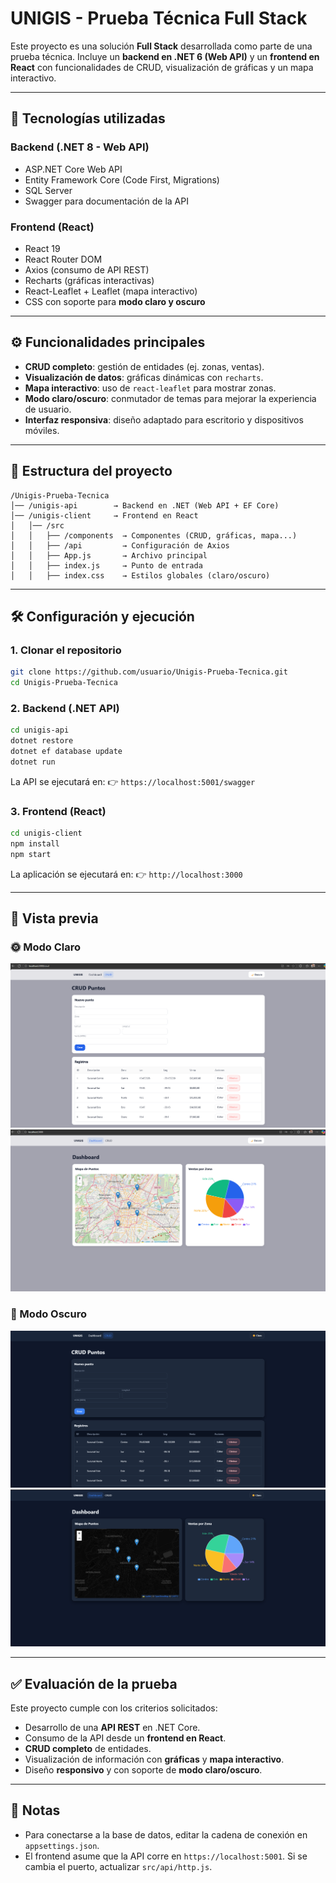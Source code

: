 # UNIGIS - Prueba Técnica Full Stack

Este proyecto es una solución **Full Stack** desarrollada como parte de una prueba técnica. Incluye un **backend en .NET 6 (Web API)** y un **frontend en React** con funcionalidades de CRUD, visualización de gráficas y un mapa interactivo.

---

## 🚀 Tecnologías utilizadas

### Backend (.NET 8 - Web API)

* ASP.NET Core Web API
* Entity Framework Core (Code First, Migrations)
* SQL Server
* Swagger para documentación de la API

### Frontend (React)

* React 19
* React Router DOM
* Axios (consumo de API REST)
* Recharts (gráficas interactivas)
* React-Leaflet + Leaflet (mapa interactivo)
* CSS con soporte para **modo claro y oscuro**

---

## ⚙️ Funcionalidades principales

* **CRUD completo**: gestión de entidades (ej. zonas, ventas).
* **Visualización de datos**: gráficas dinámicas con `recharts`.
* **Mapa interactivo**: uso de `react-leaflet` para mostrar zonas.
* **Modo claro/oscuro**: conmutador de temas para mejorar la experiencia de usuario.
* **Interfaz responsiva**: diseño adaptado para escritorio y dispositivos móviles.

---

## 📂 Estructura del proyecto

```
/Unigis-Prueba-Tecnica
│── /unigis-api        → Backend en .NET (Web API + EF Core)
│── /unigis-client     → Frontend en React
│   │── /src
│   │   ├── /components  → Componentes (CRUD, gráficas, mapa...)
│   │   ├── /api         → Configuración de Axios
│   │   ├── App.js       → Archivo principal
│   │   ├── index.js     → Punto de entrada
│   │   ├── index.css    → Estilos globales (claro/oscuro)
```

---

## 🛠️ Configuración y ejecución

### 1. Clonar el repositorio

```bash
git clone https://github.com/usuario/Unigis-Prueba-Tecnica.git
cd Unigis-Prueba-Tecnica
```

### 2. Backend (.NET API)

```bash
cd unigis-api
dotnet restore
dotnet ef database update
dotnet run
```

La API se ejecutará en:
👉 `https://localhost:5001/swagger`

### 3. Frontend (React)

```bash
cd unigis-client
npm install
npm start
```

La aplicación se ejecutará en:
👉 `http://localhost:3000`

---

## 🎨 Vista previa

### 🌞 Modo Claro

![Pantalla CRUD - Claro](screenshoots/CRUD-Light.png)
![Dashboard Claro](screenshoots/Dashboard-Light.png)

### 🌙 Modo Oscuro

![Pantalla CRUD - Oscuro](screenshoots/CRUD-Dark.png)
![Dashboard Oscuro](screenshoots/Dashboard-Dark.png)

---

## ✅ Evaluación de la prueba

Este proyecto cumple con los criterios solicitados:

* Desarrollo de una **API REST** en .NET Core.
* Consumo de la API desde un **frontend en React**.
* **CRUD completo** de entidades.
* Visualización de información con **gráficas** y **mapa interactivo**.
* Diseño **responsivo** y con soporte de **modo claro/oscuro**.

---

## 📌 Notas

* Para conectarse a la base de datos, editar la cadena de conexión en `appsettings.json`.
* El frontend asume que la API corre en `https://localhost:5001`. Si se cambia el puerto, actualizar `src/api/http.js`.
